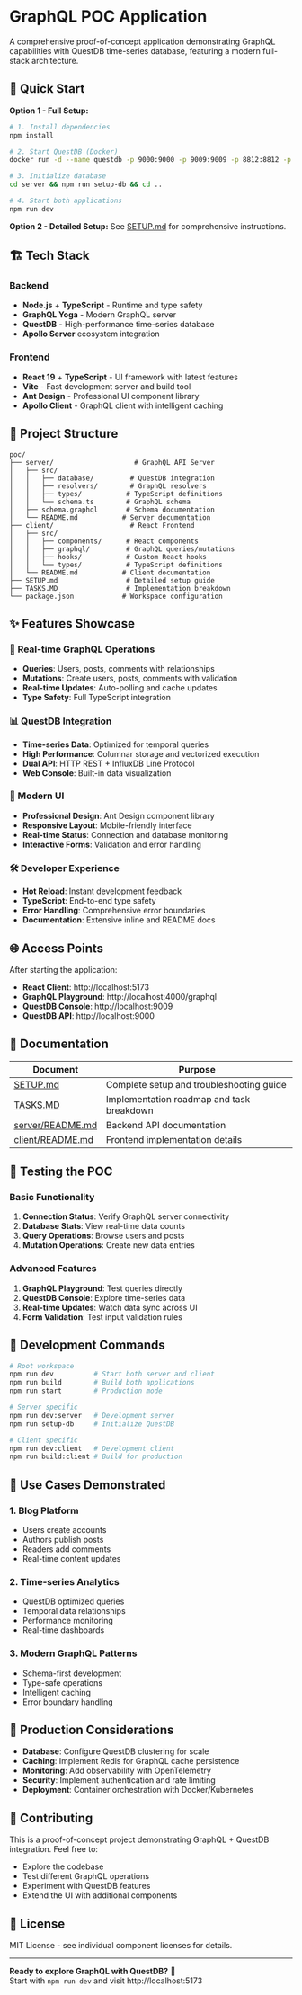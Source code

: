 # GraphQL POC Application

A comprehensive proof-of-concept application demonstrating GraphQL capabilities with QuestDB time-series database, featuring a modern full-stack architecture.

## 🚀 Quick Start

**Option 1 - Full Setup:**
```bash
# 1. Install dependencies
npm install

# 2. Start QuestDB (Docker)
docker run -d --name questdb -p 9000:9000 -p 9009:9009 -p 8812:8812 -p 9003:9003 questdb/questdb:latest

# 3. Initialize database
cd server && npm run setup-db && cd ..

# 4. Start both applications
npm run dev
```

**Option 2 - Detailed Setup:**
See [SETUP.md](./SETUP.md) for comprehensive instructions.

## 🏗️ Tech Stack

### Backend
- **Node.js** + **TypeScript** - Runtime and type safety
- **GraphQL Yoga** - Modern GraphQL server
- **QuestDB** - High-performance time-series database
- **Apollo Server** ecosystem integration

### Frontend  
- **React 19** + **TypeScript** - UI framework with latest features
- **Vite** - Fast development server and build tool
- **Ant Design** - Professional UI component library
- **Apollo Client** - GraphQL client with intelligent caching

## 📁 Project Structure

```
poc/
├── server/                    # GraphQL API Server
│   ├── src/
│   │   ├── database/         # QuestDB integration
│   │   ├── resolvers/        # GraphQL resolvers
│   │   ├── types/           # TypeScript definitions
│   │   └── schema.ts        # GraphQL schema
│   ├── schema.graphql       # Schema documentation
│   └── README.md           # Server documentation
├── client/                   # React Frontend
│   ├── src/
│   │   ├── components/      # React components
│   │   ├── graphql/         # GraphQL queries/mutations
│   │   ├── hooks/           # Custom React hooks
│   │   └── types/           # TypeScript definitions
│   └── README.md           # Client documentation
├── SETUP.md                 # Detailed setup guide
├── TASKS.MD                 # Implementation breakdown
└── package.json            # Workspace configuration
```

## ✨ Features Showcase

### 🔗 Real-time GraphQL Operations
- **Queries**: Users, posts, comments with relationships
- **Mutations**: Create users, posts, comments with validation
- **Real-time Updates**: Auto-polling and cache updates
- **Type Safety**: Full TypeScript integration

### 📊 QuestDB Integration
- **Time-series Data**: Optimized for temporal queries
- **High Performance**: Columnar storage and vectorized execution
- **Dual API**: HTTP REST + InfluxDB Line Protocol
- **Web Console**: Built-in data visualization

### 🎨 Modern UI
- **Professional Design**: Ant Design component library
- **Responsive Layout**: Mobile-friendly interface
- **Real-time Status**: Connection and database monitoring
- **Interactive Forms**: Validation and error handling

### 🛠️ Developer Experience
- **Hot Reload**: Instant development feedback
- **TypeScript**: End-to-end type safety
- **Error Handling**: Comprehensive error boundaries
- **Documentation**: Extensive inline and README docs

## 🌐 Access Points

After starting the application:

- **React Client**: http://localhost:5173
- **GraphQL Playground**: http://localhost:4000/graphql
- **QuestDB Console**: http://localhost:9009
- **QuestDB API**: http://localhost:9000

## 📖 Documentation

| Document | Purpose |
|----------|---------|
| [SETUP.md](./SETUP.md) | Complete setup and troubleshooting guide |
| [TASKS.MD](./TASKS.MD) | Implementation roadmap and task breakdown |
| [server/README.md](./server/README.md) | Backend API documentation |
| [client/README.md](./client/README.md) | Frontend implementation details |

## 🧪 Testing the POC

### Basic Functionality
1. **Connection Status**: Verify GraphQL server connectivity
2. **Database Stats**: View real-time data counts
3. **Query Operations**: Browse users and posts
4. **Mutation Operations**: Create new data entries

### Advanced Features
1. **GraphQL Playground**: Test queries directly
2. **QuestDB Console**: Explore time-series data
3. **Real-time Updates**: Watch data sync across UI
4. **Form Validation**: Test input validation rules

## 🚦 Development Commands

```bash
# Root workspace
npm run dev          # Start both server and client
npm run build        # Build both applications
npm run start        # Production mode

# Server specific
npm run dev:server   # Development server
npm run setup-db     # Initialize QuestDB

# Client specific  
npm run dev:client   # Development client
npm run build:client # Build for production
```

## 🎯 Use Cases Demonstrated

### 1. **Blog Platform**
- Users create accounts
- Authors publish posts
- Readers add comments
- Real-time content updates

### 2. **Time-series Analytics**
- QuestDB optimized queries
- Temporal data relationships
- Performance monitoring
- Real-time dashboards

### 3. **Modern GraphQL Patterns**
- Schema-first development
- Type-safe operations
- Intelligent caching
- Error boundary handling

## 🔧 Production Considerations

- **Database**: Configure QuestDB clustering for scale
- **Caching**: Implement Redis for GraphQL cache persistence  
- **Monitoring**: Add observability with OpenTelemetry
- **Security**: Implement authentication and rate limiting
- **Deployment**: Container orchestration with Docker/Kubernetes

## 🤝 Contributing

This is a proof-of-concept project demonstrating GraphQL + QuestDB integration. Feel free to:

- Explore the codebase
- Test different GraphQL operations
- Experiment with QuestDB features
- Extend the UI with additional components

## 📄 License

MIT License - see individual component licenses for details.

---

**Ready to explore GraphQL with QuestDB?** 🚀  
Start with `npm run dev` and visit http://localhost:5173